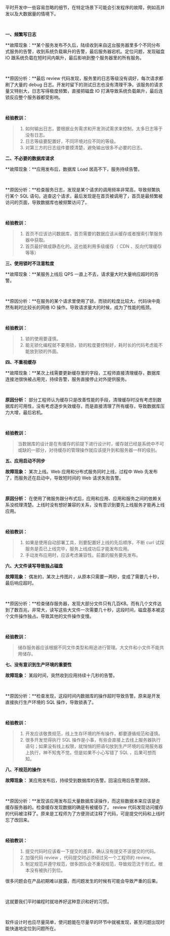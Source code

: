 平时开发中一些容易忽略的细节，在特定场景下可能会引发程序的故障，例如高并发以及大数据量的情境下。

﻿

**一、频繁写日志**

**故障现象：**某个服务发布不久后，陆续收到来自这台服务器里多个不同分布式服务的告警，收到系统负载飙升的告警，最后服务器宕机。定位问题，发现磁盘 IO 跟系统负载在短时间内飙升，最后影响到整个服务器里的所有服务。

﻿

**原因分析：**最后 review 代码发现，服务里的日志等级没有调好，每次请求都刷了大量的 debug 日志。开发时留下的测试日志也没有清理干净。该服务的请求量又特别大，日志写得极度频繁，直接把磁盘 IO 打满导致系统负载飙升，最后连锁反应整个服务器都受影响。

﻿

**经验教训：**

> 1. 如何输出日志，要根据业务需求和开发测试需求来控制，太多日志等于没有日志。
> 2. 日志等级要配置好，不同环境对应不同的等级。
> 3. 对第三方的日志组件要摸清楚，避免输出很多不必要的日志。

**二、不必要的数据库请求**

**故障现象：**应用发布后，数据库 Load 居高不下，服务持续告警。

﻿

**原因分析：**检查服务日志，发现是某个请求的调用频率非常高，导致频繁执行某个 SQL 语句。追查这个请求，最后发现是在首页被调用了，首页是最频繁被访问的页面，导致数据库也被频繁访问了。

﻿

**经验教训：**

> 1. 首页不应该访问数据库，首页需要的数据应该从缓存或者搜索引擎服务器中获取。 
> 2. 首页最好做成静态化的。这也能利用多级缓存（ CDN 、反向代理缓存等等）

**三、使用锁时不注意粒度**

**故障现象：**某服务上线后 QPS 一直上不去，请求量大时大量响应超时的告警。

﻿

**原因分析：**在服务的某个请求里使用了锁，而锁的粒度比较大，代码块中竟然有耗时比较长的网络 IO 操作。导致请求量大的时候，成为了性能的瓶颈。

﻿

**经验教训：**

> 1. 锁的使用要谨慎。
> 2. 能无锁化编程就不要用锁，锁的粒度要控制好，耗时长的代码考虑能不能放到锁的外面。

**四、不重视缓存**

**故障现象：**某次上线需要更新缓存里的字段，工程师直接清理缓存，数据库连接池很快被占用完，持续告警，服务直接停止对外提供服务。

﻿

**原因分析：** 部分工程师认为缓存只是改善性能的手段，清理缓存时没有考虑到数据库的可用性，没有考虑逐步失效缓存，而是直接清理了所有缓存，导致数据库压力大增，最后宕机。

﻿

**经验教训：** 

> 当数据库的设计是在有缓存的前提下进行设计时，缓存就已经是系统中不可或缺的一部分，对待缓存的管理操作就应该提升到和服务器一样的级别。

**五、应用启动不同步**

**故障现象：** 某次上线。Web 应用和分布式服务同时上线，过程中 Web 先发布了，而服务还在启动中，导致短时间的 Web 请求失败告警。

﻿

**原因分析：** 在使用了微服务跟分布式后，应用和应用、应用和服务之间的依赖关系没梳理清楚。上线时没有想好兼容的关系，没有意识到要先上线服务才能再上线应用。

﻿

**经验教训：** 

> 1. 如果是使用自动部署工具，则要配置好上线的先后顺序，不断 curl 试探服务是否已上线完毕，服务上线成功后才能发布应用。
> 2. 手动发布应用时，应该考虑兼容性。前置的服务要先发布。

**六、大文件读写导致独占磁盘**

**故障现象：** 偶发的，某次上传图片，从原本只需要一两秒，变成了需要几十秒，最后响应超时。

﻿

**原因分析：**检查储存服务器，发现大部分文件只有几百KB。而有几个文件达到了数百兆，非常大，读写这些大文件一次需要几十秒，这段时间，磁盘基本被这个文件操作独占。导致其他的文件操作变慢。

﻿

**经验教训：**

> 储存服务器应该根据不同文件类型和用途进行管理。大文件和小文件不能共用储存。

**七、没有意识到生产环境的重要性**

**故障现象：** 某段时间，突然收到应用持续十几秒的告警。

﻿

**原因分析：**检查发现，这段时间内数据库的操作超时导致告警。原来是开发直接执行生产环境的 SQL 操作，导致锁表了。

﻿

**经验教训：**

> 1. 开发应该敬畏规范，线上生存环境的所有操作，都要遵循规范和谨慎。
> 2. 很多开发觉得执行 SQL 操作是小事，有些会直接上去线上服务器执行语句；如果没有线上权限，就悄悄的把语句放到生产环境的应用服务器上执行，神不知鬼不觉。但是如果不小心写错了 SQL ，后果可想而知。

**八、不规范的操作**

**故障现象：** 某应用发布后，持续受到数据库的告警。回滚应用后告警消除。

﻿

**原因分析：**发现该应用发布后大量数据库读操作，而这些数据本来应该是走缓存服务器的。检查缓存发现数据的确是有被缓存了。 review 代码发现访问缓存的代码被注释了。原来是工程师为了方便测试注释了代码，可是提交代码和上线时忘了改回来。

﻿

**经验教训：**

> 1. 提交代码时应该看一下提交的差异，确认没有提交不该提交的代码。
> 2. 加强代码 review ，代码提交时必须经过另一个工程师的 review。
> 3. 制定规范并遵守规范，很多团队会不重视规范，导致规范流于形式，根本没有被执行到位。

很多问题会在产品初期难以披露，而问题发生的时候有可能会导致严重的后果。

﻿

这就要我们平时编程时就培养好这种意识和好的习惯。

﻿

软件设计时也应尽量简单，使问题能在尽量早的环节中就被发现，甚至问题出现时能快速地定位到问题所在。